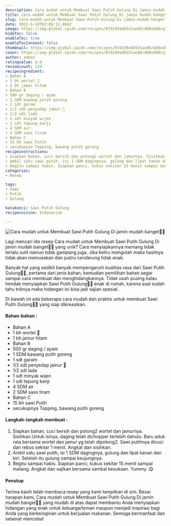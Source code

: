 ```yaml
---
description: Cara mudah untuk Membuat Sawi Putih Gulung Di jamin mudah banget"
title: Cara mudah untuk Membuat Sawi Putih Gulung Di jamin mudah banget
slug: Cara-mudah-untuk-Membuat-Sawi-Putih-Gulung-Di-jamin-mudah-banget
date: 2022-6-18T03:09:12.063Z
image: https://img-global.cpcdn.com/recipes/07d2d9adb5d1ae88/400x400cq70/photo.jpg
hideToc: false
enableToc: true
enableTocContent: false
thumbnail: https://img-global.cpcdn.com/recipes/07d2d9adb5d1ae88/400x400cq70/photo.jpg
cover: https://img-global.cpcdn.com/recipes/07d2d9adb5d1ae88/400x400cq70/photo.jpg
author: admin
ratingvalue: 4.8
reviewcount: 124
recipeingredient:
- Bahan A
- 1 bh wortel 🥕
- 1 bh jamur hitam
- Bahan B
- 500 gr daging / ayam
- 1 SDM bawang putih goreng
- 1 sdt garam
- 1/2 sdt penyedap jamur 🍄
- 1/2 sdt lada
- 1 sdt minyak wijen
- 1 sdt tepung kanji
- 4 SDM air
- 2 SDM saos tiram
- Bahan C
- 15 bh sawi Putih
- secukupnya Topping, bawang putih goreng
recipeinstructions:
- Siapkan bahan, cuci bersih dan potong2 wortel dan jamurnya. Sisihkan.Untuk isinya, daging telah dichopper terlebih dahulu. Baru aduk rata bersama wortel dan jamur yg telah dipotong2. Sawi putihnya dicuci dan rebus sekitar 1 menit. Angkat dan sisihkan.
- Ambil satu sawi putih, isi 1 SDM dagingnya, gulung dan lipat kanan dan kiri. Setelah itu gulung sampai keujungnya.
- Begitu sampai habis. Siapkan panci, kukus sekitar 15 menit sampai matang. Angkat dan sajikan bersama sambal kesukaan. Yummy..😋
categories:
- Resep

tags:
- Sawi
- Putih
- Gulung

katakunci: Sawi Putih Gulung
recipecuisine: Indonesian

---
```


![Cara mudah untuk Membuat Sawi Putih Gulung Di jamin mudah banget👩‍🍳](https://img-global.cpcdn.com/recipes/07d2d9adb5d1ae88/400x400cq70/photo.jpg)

Lagi mencari ide resep Cara mudah untuk Membuat Sawi Putih Gulung Di jamin mudah banget👩‍🍳 yang unik? Cara menyiapkannya memang tidak terlalu sulit namun tidak gampang juga. Jika keliru mengolah maka hasilnya tidak akan memuaskan dan justru cenderung tidak enak.

Banyak hal yang sedikit banyak mempengaruhi kualitas rasa dari Sawi Putih Gulung👩‍🍳, pertama dari jenis bahan, kemudian pemilihan bahan segar sampai cara membuat dan menghidangkannya. Tidak usah pusing kalau hendak menyiapkan Sawi Putih Gulung👩‍🍳 enak di rumah, karena asal sudah tahu triknya maka hidangan ini bisa jadi sajian spesial.

Di bawah ini ada beberapa cara mudah dan praktis untuk membuat Sawi Putih Gulung👩‍🍳 yang siap dikreasikan.

<!--inarticleads1-->

#### Bahan-bahan :

- Bahan A
- 1 bh wortel 🥕
- 1 bh jamur hitam
- Bahan B
- 500 gr daging / ayam
- 1 SDM bawang putih goreng
- 1 sdt garam
- 1/2 sdt penyedap jamur 🍄
- 1/2 sdt lada
- 1 sdt minyak wijen
- 1 sdt tepung kanji
- 4 SDM air
- 2 SDM saos tiram
- Bahan C
- 15 bh sawi Putih
- secukupnya Topping, bawang putih goreng

<!--inarticleads2-->

#### Langkah-langkah membuat :

1. Siapkan bahan, cuci bersih dan potong2 wortel dan jamurnya. Sisihkan.Untuk isinya, daging telah dichopper terlebih dahulu. Baru aduk rata bersama wortel dan jamur yg telah dipotong2. Sawi putihnya dicuci dan rebus sekitar 1 menit. Angkat dan sisihkan.
1. Ambil satu sawi putih, isi 1 SDM dagingnya, gulung dan lipat kanan dan kiri. Setelah itu gulung sampai keujungnya.
1. Begitu sampai habis. Siapkan panci, kukus sekitar 15 menit sampai matang. Angkat dan sajikan bersama sambal kesukaan. Yummy..😋

#### Penutup

Terima kasih telah membaca resep yang kami tampilkan di sini. Besar harapan kami, Cara mudah untuk Membuat Sawi Putih Gulung Di jamin mudah banget👩‍🍳 yang mudah di atas dapat membantu Anda menyiapkan hidangan yang enak untuk keluarga/teman maupun menjadi inspirasi bagi Anda yang berkeinginan untuk berjualan makanan. Semoga bermanfaat dan selamat mencoba!